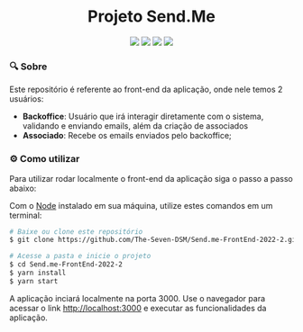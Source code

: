 <h1 align="center"> Projeto Send.Me</h1>
<div align="center">
<img src="https://img.shields.io/badge/React-20232A?style=for-the-badge&logo=react&logoColor=61DAFB" /> <img src="https://img.shields.io/badge/HTML5-E34F26?style=for-the-badge&logo=html5&logoColor=white" /> <img src="https://img.shields.io/badge/CSS3-1572B6?style=for-the-badge&logo=css3&logoColor=white" /> <img src="https://img.shields.io/badge/Yarn-2C8EBB?style=for-the-badge&logo=yarn&logoColor=white" /> </div>

### :mag: Sobre

Este repositório é referente ao front-end da aplicação, onde nele temos 2 usuários:

- **Backoffice**: Usuário que irá interagir diretamente com o sistema, validando e enviando emails, além da criação de associados
- **Associado**: Recebe os emails enviados pelo backoffice;

### :gear: Como utilizar

Para utilizar rodar localmente o front-end da aplicação siga o passo a passo abaixo:

Com o [Node](https://nodejs.org/en/) instalado em sua máquina, utilize estes comandos em um terminal:

```bash
# Baixe ou clone este repositório
$ git clone https://github.com/The-Seven-DSM/Send.me-FrontEnd-2022-2.git

# Acesse a pasta e inicie o projeto
$ cd Send.me-FrontEnd-2022-2
$ yarn install
$ yarn start
```

A aplicação inciará localmente na porta 3000. Use o navegador para acessar o link [http://localhost:3000](http://localhost:3000) e executar as funcionalidades da aplicação.


